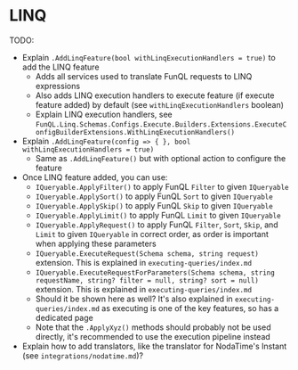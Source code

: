 ﻿# LINQ

TODO:

- Explain `.AddLinqFeature(bool withLinqExecutionHandlers = true)` to add the LINQ feature
    - Adds all services used to translate FunQL requests to LINQ expressions
    - Also adds LINQ execution handlers to execute feature (if execute feature added) by default (see `withLinqExecutionHandlers` boolean)
    - Explain LINQ execution handlers, see `FunQL.Linq.Schemas.Configs.Execute.Builders.Extensions.ExecuteConfigBuilderExtensions.WithLinqExecutionHandlers()`
- Explain `.AddLinqFeature(config => { }, bool withLinqExecutionHandlers = true)`
    - Same as `.AddLinqFeature()` but with optional action to configure the feature
- Once LINQ feature added, you can use:
    - `IQueryable.ApplyFilter()` to apply FunQL `Filter` to given `IQueryable`
    - `IQueryable.ApplySort()` to apply FunQL `Sort` to given `IQueryable`
    - `IQueryable.ApplySkip()` to apply FunQL `Skip` to given `IQueryable`
    - `IQueryable.ApplyLimit()` to apply FunQL `Limit` to given `IQueryable`
    - `IQueryable.ApplyRequest()` to apply FunQL `Filter`, `Sort`, `Skip`, and `Limit` to given `IQueryable` in correct 
    order, as order is important when applying these parameters
    - `IQueryable.ExecuteRequest(Schema schema, string request)` extension. This is explained in `executing-queries/index.md`
    - `IQueryable.ExecuteRequestForParameters(Schema schema, string requestName, string? filter = null, string? sort = null)`
      extension. This is explained in `executing-queries/index.md`
    - Should it be shown here as well? It's also explained in `executing-queries/index.md` as executing is one of the key
      features, so has a dedicated page
    - Note that the `.ApplyXyz()` methods should probably not be used directly, it's recommended to use the execution pipeline instead
- Explain how to add translators, like the translator for NodaTime's Instant (see `integrations/nodatime.md`)?